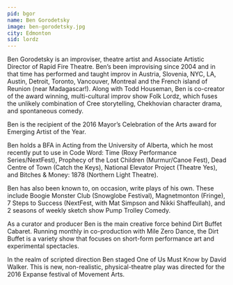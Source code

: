 ```yaml
---
pid: bgor
name: Ben Gorodetsky
image: ben-gorodetsky.jpg
city: Edmonton
sid: lordz
---
```

Ben Gorodetsky is an improviser, theatre artist and Associate Artistic Director of Rapid Fire Theatre. Ben’s been improvising since 2004 and in that time has performed and taught improv in Austria, Slovenia, NYC, LA, Austin, Detroit, Toronto, Vancouver, Montreal and the French island of Reunion (near Madagascar!). Along with Todd Houseman, Ben is co-creator of the award winning, multi-cultural improv show Folk Lordz, which fuses the unlikely combination of Cree storytelling, Chekhovian character drama, and spontaneous comedy.

Ben is the recipient of the 2016 Mayor’s Celebration of the Arts award for Emerging Artist of the Year.

Ben holds a BFA in Acting from the University of Alberta, which he most recently put to use in Code Word: Time (Roxy Performance Series/NextFest), Prophecy of the Lost Children (Murmur/Canoe Fest), Dead Centre of Town (Catch the Keys), National Elevator Project (Theatre Yes), and Bitches & Money: 1878 (Northern Light Theatre).

Ben has also been known to, on occasion, write plays of his own. These include Boogie Monster Club (Snowglobe Festival), Magnetmonton (Fringe), 7 Steps to Success (NextFest, with Mat Simpson and Nikki Shaffeullah), and 2 seasons of weekly sketch show Pump Trolley Comedy.

As a curator and producer Ben is the main creative force behind Dirt Buffet Cabaret. Running monthly in co-production with Mile Zero Dance, the Dirt Buffet is a variety show that focuses on short-form performance art and experimental spectacles.

In the realm of scripted direction Ben staged One of Us Must Know by David Walker. This is new, non-realistic, physical-theatre play was directed for the 2016 Expanse festival of Movement Arts.

